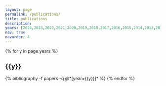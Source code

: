 ```yaml
---
layout: page
permalink: /publications/
title: publications
description: 
years: [2024,2023,2022,2021,2020,2019,2018,2017,2016,2015,2014,2013,2012,2011]
nav: true
navorder: 4
---
```


<div class="publications">

{% for y in page.years %}
  <h2 class="year">{{y}}</h2>
  {% bibliography -f papers -q @*[year={{y}}]* %}
{% endfor %}

</div>